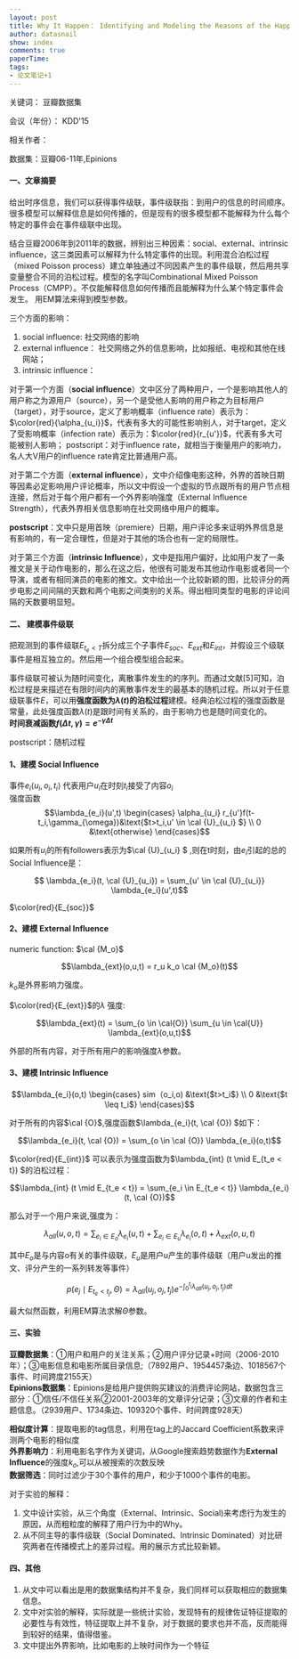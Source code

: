 ```yaml
---
layout: post
title: Why It Happen： Identifying and Modeling the Reasons of the Happening of Social Events
author: datasnail
show: index
comments: true
paperTime:
tags:
- 论文笔记+1
---
```


关键词： 豆瓣数据集

会议（年份）： KDD'15

相关作者：

数据集：豆瓣06-11年,Epinions

#### **一、文章摘要**

给出时序信息，我们可以获得事件级联，事件级联指：到用户的信息的时间顺序。很多模型可以解释信息是如何传播的，但是现有的很多模型都不能解释为什么每个特定的事件会在事件级联中出现。

结合豆瓣2006年到2011年的数据，辨别出三种因素：social、external、intrinsic influence，这三类因素可以解释为什么特定事件的出现。利用混合泊松过程（mixed Poisson process）建立单独通过不同因素产生的事件级联，然后用共享变量整合不同的泊松过程。模型的名字叫Combinational Mixed Poisson Process（CMPP）。不仅能解释信息如何传播而且能解释为什么某个特定事件会发生。
用EM算法来得到模型参数。

三个方面的影响：
1. social influence: 社交网络的影响
2. external influence： 社交网络之外的信息影响，比如报纸、电视和其他在线网站；
3. intrinsic influence：

对于第一个方面（**social influence**）文中区分了两种用户，一个是影响其他人的用户称之为源用户（source），另一个是受他人影响的用户称之为目标用户（target），对于source，定义了影响概率（influence rate）表示为：$\color{red}{\alpha_{u_i}}$，代表有多大的可能性影响别人，对于target，定义了受影响概率（infection rate）表示为：$\color{red}{r_{u'}}$，代表有多大可能被别人影响；
postscript：对于influence rate，就相当于衡量用户的影响力，名人大V用户的influence rate肯定比普通用户高。

对于第二个方面（**external influence**），文中介绍像电影这种，外界的首映日期等因素必定影响用户评论概率，所以文中假设一个虚拟的节点跟所有的用户节点相连接，然后对于每个用户都有一个外界影响强度（External Influence Strength），代表外界相关信息影响在社交网络中用户的概率。

**postscript**：文中只是用首映（premiere）日期，用户评论多来证明外界信息是有影响的，有一定合理性，但是对于其他的场合也有一定的局限性。

对于第三个方面（**intrinsic Influence**），文中是指用户偏好，比如用户发了一条推文是关于动作电影的，那么在这之后，他很有可能发布其他动作电影或者同一个导演，或者有相同演员的电影的推文。文中给出一个比较新颖的图，比较评分的两步电影之间间隔的天数和两个电影之间类别的关系。得出相同类型的电影的评论间隔的天数要明显短。

#### **二、 建模事件级联**

把观测到的事件级联$E_{t_e<T}$拆分成三个子事件$E_{soc}$、$E_{ext}$和$E_{int}$，并假设三个级联事件是相互独立的。然后用一个组合模型组合起来。

事件级联可被认为随时间变化，离散事件发生的的序列。而通过文献[5]可知，泊松过程是来描述在有限时间内的离散事件发生的最基本的随机过程。所以对于任意级联事件$E$，可以用**强度函数为$\lambda(t)$的泊松过程**建模。经典泊松过程的强度函数是常量，此处强度函数$\lambda(t)$是跟时间有关系的，由于影响力也是随时间变化的。<br>
**时间衰减函数$f(\Delta t,\gamma) = e^{-\gamma \Delta t}$**

postscript：随机过程

#### 1、建模 Social Influence
事件$e_i \langle u_i,o_i,t_i \rangle$ 代表用户$u_i$在时刻$t_i$接受了内容$o_i$<br>
强度函数
$$\lambda_{e_i}(u',t)  \begin{cases}
\alpha_{u_i} r_{u'}f(t-t_i,\gamma_{\omega})&\text{$t>t_i,u' \in \cal {U}_{u_i} $} \\
0 &\text{otherwise}
\end{cases}$$

如果所有$u_i$的所有followers表示为$\cal {U}_{u_i} $ ,则在t时刻，由$e_i$引起的总的Social Influence是：

$$ \lambda_{e_i}(t, \cal {U}_{u_i}) = \sum_{u' \in \cal {U}_{u_i}} \lambda_{e_i}(u',t)$$

$\color{red}{E_{soc}}$
#### 2、建模 External Influence
numeric function: $\cal {M_o}$

$$\lambda_{ext}(o,u,t) = r_u k_o \cal {M_o}(t)$$

$k_o$是外界影响力强度。

$\color{red}{E_{ext}}$的$\lambda$ 强度:

$$\lambda_{ext}(t) = \sum_{o \in \cal{O}} \sum_{u \in \cal{U}} \lambda_{ext}(o,u,t)$$

外部的所有内容，对于所有用户的影响强度$\lambda$参数。

#### 3、建模 Intrinsic Influence
$$\lambda_{e_i}(o,t)  \begin{cases}
sim（o_i,o) &\text{$t>t_i$} \\
0 &\text{$t \leq t_i$}
\end{cases}$$

对于所有的内容$\cal {O}$,强度函数$\lambda_{e_i}(t, \cal {O}) $如下：

$$\lambda_{e_i}(t, \cal {O}) = \sum_{o \in \cal {O}} \lambda_{e_i}(o,t)$$

$\color{red}{E_{int}}$ 可以表示为强度函数为$\lambda_{int} (t \mid E_{t_e < t}) $的泊松过程：

$$\lambda_{int} (t \mid E_{t_e < t})  = \sum_{e_i \in E_{t_e < t}} \lambda_{e_i}(t, \cal {O})$$

那么对于一个用户来说,强度为：

$$\lambda_{all}(u,o,t) = \sum_{e_i \in E_o} \lambda_{e_i}(u,t) + \sum_{e_i \in E_u} \lambda_{e_i}(o,t) + \lambda_{ext}(o,u,t)$$

其中$E_o$是与内容o有关的事件级联，$E_u$是用户u产生的事件级联（用户u发出的推文、评分产生的一系列转发等事件）

$$p(e_j \mid E_{t_e<t_j},\Theta) = \lambda_{all}(u_j,o_j,t_j)e^{- \int _0 ^{t_j} \lambda _{all} (u_j,o_j,t_j) dt}$$

最大似然函数，利用EM算法求解$\Theta$参数。


#### **三、实验**

**豆瓣数据集**：①用户和用户的关注关系；②用户评分记录+时间（2006-2010年）；③电影信息和电影所属目录信息;（7892用户、1954457条边、1018567个事件、时间跨度2155天）<br>
**Epinions数据集**：Epinions是给用户提供购买建议的消费评论网站，数据包含三部分：①信任/不信任关系②2001-2003年的文章评分记录；③文章的作者和主题信息。（2939用户、1734条边、109320个事件、时间跨度928天）

**相似度计算**：提取电影的tag信息，利用在tag上的Jaccard Coefficient系数来评测两个电影的相似度<br>
**外界影响力**：利用电影名字作为关键词，从Google搜索趋势数据作为**External Influence**的强度$k_o$,可以从被搜索的次数反映<br>
**数据筛选**：同时过滤少于30个事件的用户，和少于1000个事件的电影。<br>

对于实验的解释：

1. 文中设计实验，从三个角度（External、Intrinsic、Social)来考虑行为发生的原因，从而粗粒度的解释了用户行为中的Why。
2. 从不同主导的事件级联（Social Dominated、Intrinsic Dominated）对比研究两者在传播模式上的差异过程。用的展示方式比较新颖。


#### **四、其他**

1. 从文中可以看出是用的数据集结构并不复杂，我们同样可以获取相应的数据集信息。
2. 文中对实验的解释，实际就是一些统计实验，发现特有的规律佐证特征提取的必要性与有效性，特征提取上并不复杂，对于数据的要求也并不高，反而能得到较好的结果，值得借鉴。
3. 文中提出外界影响，比如电影的上映时间作为一个特征
